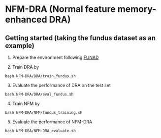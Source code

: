 # NFM-DRA (Normal feature memory-enhanced DRA)

## Getting started (taking the fundus dataset as an example)

1. Prepare the environment following [FUNAD](https://github.com/SpatialAILab/FUNAD?tab=readme-ov-file#prerequisites)

2. Train DRA by
```
bash NFM-DRA/DRA/train_fundus.sh
```

3. Evaluate the performance of DRA on the test set
```
bash NFM-DRA/DRA/eval_fundus.sh
```

4. Train NFM by
```
bash NFM-DRA/NFM/fundus_training.sh
```

5. Evaluate the performance of NFM-DRA
```
bash NFM-DRA/NFM-DRA_evaluate.sh
```